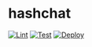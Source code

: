 # hashchat

[![Lint](https://github.com/jncraton/hashchat/actions/workflows/lint.yml/badge.svg)](https://github.com/jncraton/hashchat/actions/workflows/lint.yml)
[![Test](https://github.com/jncraton/hashchat/actions/workflows/test.yml/badge.svg)](https://github.com/jncraton/hashchat/actions/workflows/test.yml)
[![Deploy](https://github.com/jncraton/hashchat/actions/workflows/deploy.yml/badge.svg)](https://github.com/jncraton/hashchat/actions/workflows/deploy.yml)
